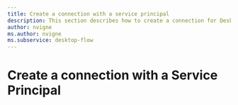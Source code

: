 ```yaml
---
title: Create a connection with a service principal
description: This section describes how to create a connection for Desktop Flow by a Service Principal
author: nvigne
ms.author: nvigne
ms.subservice: desktop-flow
---
```


# Create a connection with a Service Principal